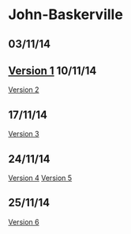John-Baskerville
================
03/11/14
----
[Version 1](http://ingahampton.github.io/John-Baskerville/version-1.html)
10/11/14
----
[Version 2](http://ingahampton.github.io/John-Baskerville/version-2.html)

17/11/14
----
[Version 3](http://ingahampton.github.io/John-Baskerville/version-3.html)

24/11/14
----
[Version 4](http://ingahampton.github.io/John-Baskerville/version-4.html)
[Version 5]()

25/11/14
----

[Version 6]()
